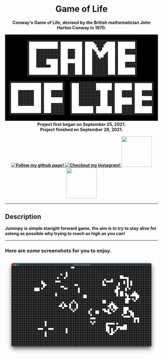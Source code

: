 <!--- Start of my template --->
<h1 align="center">
  Game of Life
</h1>
<p align="center">
  <b>Conway's Game of Life, devised by the British mathematician John Horton Conway in 1970.
</p>

<p align="center">
  <img src=GOL.png width="700"><br>
  <b>
    Project first began on September 25, 2021.<br>
    Project finished on September 28, 2021.
  </b>
</p>

<!-- Socials -->

<p align="center">
  <a href=https://github.com/atassicodes>
  <img src="https://img.icons8.com/doodle/344/github--v1.png" width="100" height="100" alt="Follow my github page!">
  </a>
  
  <a href=https://instagram.com/atassicodes/>
  <img src="https://img.icons8.com/doodle/344/instagram-new.png" width="100" height="100" alt="Checkout my Instagram!">
  </a>
  
  <a href=https://www.sharifatassi.com>
  <img src="https://img.icons8.com/doodle/344/domain.png" width="100" height="100">
  </a>
  
  <a href=https://stackoverflow.com/users/14664937/atassicodes>
  <img src="https://upload.wikimedia.org/wikipedia/commons/e/ef/Stack_Overflow_icon.svg" width="100" height="100">
  </a>
</p>

<!-------->
***
<!--- End of my template --->

## Description

**Jummpy is simple staright forward game, the aim is to try to stay alive for aslong as possible why trying to reach as high as you can!**

***

### Here are some screenshots for you to enjoy.
<img src=screenshot.png width=700>
